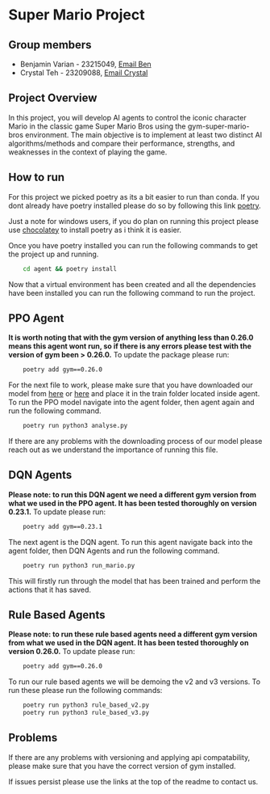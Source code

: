 # Super Mario Project

## Group members 
- Benjamin Varian - 23215049, [Email Ben](mailto:23215049@student.uwa.edu.au)
- Crystal Teh - 23209088, [Email Crystal](mailto:23209088@student.uwa.edu.au)

## Project Overview 
In this project, you will develop AI agents to control the iconic character Mario in the classic game Super Mario Bros using the gym-super-mario-bros environment. The main objective is to implement at least two distinct AI algorithms/methods and compare their performance, strengths, and weaknesses in the context of playing the game.

## How to run 
For this project we picked poetry as its a bit easier to run than conda. If you dont already have poetry installed please do so by following this link [poetry](https://python-poetry.org/docs/). 

Just a note for windows users, if you do plan on running this project please use [chocolatey](https://chocolatey.org/) to install poetry as i think it is easier.

Once you have poetry installed you can run the following commands to get the project up and running. 

``` bash
    cd agent && poetry install
```

Now that a virtual environment has been created and all the dependencies have been installed you can run the following command to run the project. 

## PPO Agent
**It is worth noting that with the gym version of anything less than 0.26.0 means this agent wont run, so if there is any errors please test with the version of gym been > 0.26.0.** To update the package please run:

```bash 
    poetry add gym==0.26.0
```

For the next file to work, please make sure that you have downloaded our model from [here](https://uniwa-my.sharepoint.com/:u:/g/personal/23215049_student_uwa_edu_au/Ecg7bZjBptNGkPNCi4KZ-L8BQ6uSE7T252DRSeIkm-e46A?e=30OPvC) or [here](https://drive.google.com/file/d/1Tk-wObTZvUFX92BJvWBmJLneVnSg_3zw/view?usp=sharing) and place it in the train folder located inside agent. To run the PPO model navigate into the agent folder, then agent again and run the following command.
```bash
    poetry run python3 analyse.py
```

If there are any problems with the downloading process of our model please reach out as we understand the importance of running this file.

## DQN Agents
**Please note: to run this DQN agent we need a different gym version from what we used in the PPO agent. It has been tested thoroughly on version 0.23.1.** To update please run:
``` bash
    poetry add gym==0.23.1
```
The next agent is the DQN agent. To run this agent navigate back into the agent folder, then DQN Agents and run the following command.

```bash
    poetry run python3 run_mario.py
```
This will firstly run through the model that has been trained and perform the actions that it has saved.

## Rule Based Agents

**Please note: to run these rule based agents need a different gym version from what we used in the DQN agent. It has been tested thoroughly on version 0.26.0.** To update please run:
``` bash
    poetry add gym==0.26.0
```

To run our rule based agents we will be demoing the v2 and v3 versions. To run these please run the following commands:

```bash
    poetry run python3 rule_based_v2.py
    poetry run python3 rule_based_v3.py
```

## Problems 

If there are any problems with versioning and applying api compatability, please make sure that you have the correct version of gym installed.

If issues persist please use the links at the top of the readme to contact us.